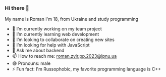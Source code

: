 ### Hi there 👋


My name is Roman I'm 18, from Ukraine and study programming

- 🔭 I’m currently working on my team project
- 🌱 I’m currently learning web development
- 👯 I’m looking to collaborate on creating new sites
- 🤔 I’m looking for help with JavaScript
- 💬 Ask me about backend
- 📫 How to reach me: roman.zvir.pp.2023@lpnu.ua
- 😄 Pronouns: male
- ⚡ Fun fact: I'm Russophobic, my favorite programming language is C++
